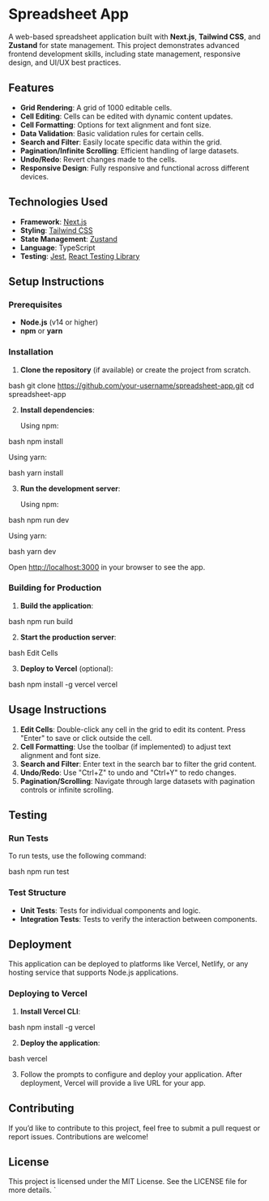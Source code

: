# **Spreadsheet App**

A web-based spreadsheet application built with **Next.js**, **Tailwind CSS**, and **Zustand** for state management. This project demonstrates advanced frontend development skills, including state management, responsive design, and UI/UX best practices.

## **Features**

- **Grid Rendering**: A grid of 1000 editable cells.
- **Cell Editing**: Cells can be edited with dynamic content updates.
- **Cell Formatting**: Options for text alignment and font size.
- **Data Validation**: Basic validation rules for certain cells.
- **Search and Filter**: Easily locate specific data within the grid.
- **Pagination/Infinite Scrolling**: Efficient handling of large datasets.
- **Undo/Redo**: Revert changes made to the cells.
- **Responsive Design**: Fully responsive and functional across different devices.

## **Technologies Used**

- **Framework**: [Next.js](https://nextjs.org/)
- **Styling**: [Tailwind CSS](https://tailwindcss.com/)
- **State Management**: [Zustand](https://zustand-demo.pmnd.rs/)
- **Language**: TypeScript
- **Testing**: [Jest](https://jestjs.io/), [React Testing Library](https://testing-library.com/docs/react-testing-library/intro/)

## **Setup Instructions**

### **Prerequisites**

- **Node.js** (v14 or higher)
- **npm** or **yarn**

### **Installation**

1. **Clone the repository** (if available) or create the project from scratch.

   
bash
   git clone https://github.com/your-username/spreadsheet-app.git
   cd spreadsheet-app
  

2. **Install dependencies**:

   Using npm:

   
bash
   npm install
  

   Using yarn:

   
bash
   yarn install
  

3. **Run the development server**:

   Using npm:

   
bash
   npm run dev
  

   Using yarn:

   
bash
   yarn dev
  

   Open [http://localhost:3000](http://localhost:3000) in your browser to see the app.

### **Building for Production**

1. **Build the application**:

   
bash
   npm run build
  

2. **Start the production server**:

   
bash
Edit Cells 

3. **Deploy to Vercel** (optional):

   
bash
   npm install -g vercel
   vercel
  

## **Usage Instructions**

1. **Edit Cells**: Double-click any cell in the grid to edit its content. Press "Enter" to save or click outside the cell.
2. **Cell Formatting**: Use the toolbar (if implemented) to adjust text alignment and font size.
3. **Search and Filter**: Enter text in the search bar to filter the grid content.
4. **Undo/Redo**: Use "Ctrl+Z" to undo and "Ctrl+Y" to redo changes.
5. **Pagination/Scrolling**: Navigate through large datasets with pagination controls or infinite scrolling.

## **Testing**

### **Run Tests**

To run tests, use the following command:

bash
npm run test

### **Test Structure**

- **Unit Tests**: Tests for individual components and logic.
- **Integration Tests**: Tests to verify the interaction between components.

## **Deployment**

This application can be deployed to platforms like Vercel, Netlify, or any hosting service that supports Node.js applications.

### **Deploying to Vercel**

1. **Install Vercel CLI**:

   
bash
   npm install -g vercel
  

2. **Deploy the application**:

   
bash
   vercel
  

3. Follow the prompts to configure and deploy your application. After deployment, Vercel will provide a live URL for your app.

## Contributing

If you’d like to contribute to this project, feel free to submit a pull request or report issues. Contributions are welcome!

## License

This project is licensed under the MIT License. See the LICENSE file for more details.
`
